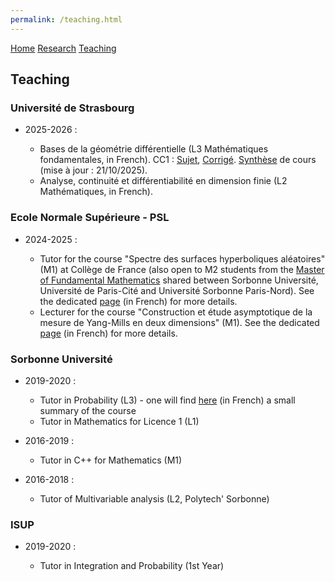 ```yaml
---
permalink: /teaching.html  
---
```


<head>
  <meta name="author" content="Thibaut Lemoine">
  <link href="style.css" rel="stylesheet">
</head>

<div class="banner">
    <a href="/index.html">Home</a>
    <a href="/research.html">Research</a>
    <a href="/teaching.html">Teaching</a>
</div>

<body>

<div class="content">

<h2>Teaching</h2>

<h3>Université de Strasbourg</h3>

<ul>
<li>2025-2026 :</li>
  <ul>
    <li>
      Bases de la géométrie différentielle (L3 Mathématiques fondamentales, in French). CC1 : <a href="/TD2025/Geodiff-CC1.pdf">Sujet</a>, <a href="/TD2025/Geodiff-CC1-corr.pdf">Corrigé</a>. <a href="/TD2025/Synthese-geodiff-2025.pdf">Synthèse</a> de cours (mise à jour : 21/10/2025).
    </li>
    <li>
      Analyse, continuité et différentiabilité en dimension finie (L2 Mathématiques, in French).
    </li>
  </ul>
</ul>

<h3>Ecole Normale Supérieure - PSL</h3>

<ul>
<li>2024-2025 :</li>
  <ul>
  <li>Tutor for the course "Spectre des surfaces hyperboliques aléatoires" (M1) at Collège de France (also open to M2 students from the <a href="https://master-math-fonda.imj-prg.fr/index.php">Master of Fundamental Mathematics</a> shared between Sorbonne Université, Université de Paris-Cité and Université Sorbonne Paris-Nord). See the dedicated <a href="/spectre2024.html">page</a> (in French) for more details.</li>
  <li>Lecturer for the course "Construction et étude asymptotique de la mesure de Yang-Mills en deux dimensions" (M1). See the dedicated <a href="/YM2025.html">page</a> (in French) for more details.</li>
  </ul>
</ul>

<h3>Sorbonne Université</h3>

<ul>
<li>2019-2020 :</li>
  <ul>
  <li>Tutor in Probability (L3) - one will find <a href="/Synthese_Cours_290.pdf">here</a> (in French) a small summary of the course</li>
  <li>Tutor in Mathematics for Licence 1 (L1)</li>
  </ul>
</ul>

<ul>
<li>2016-2019 :</li>
  <ul>
  <li>Tutor in C++ for Mathematics (M1)</li>
  </ul>
</ul>

<ul>
<li>2016-2018 :</li>
  <ul>
  <li>Tutor of Multivariable analysis (L2, Polytech' Sorbonne)</li>
  </ul>
</ul>

<h3>ISUP</h3>

<ul>
<li>2019-2020 :</li>
  <ul>
  <li>Tutor in Integration and Probability (1st Year)</li>
  </ul>
</ul>

</div>



